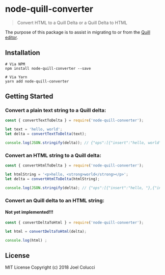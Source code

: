 # node-quill-converter
> Convert HTML to a Quill Delta or a Quill Delta to HTML

The purpose of this package is to assist in migrating to or from the [Quill editor](https://quilljs.com/).

## Installation
```
# Via NPM
npm install node-quill-converter --save

# Via Yarn
yarn add node-quill-converter
```

## Getting Started
### Convert a plain text string to a Quill delta:
```js
const { convertTextToDelta } = require('node-quill-converter');

let text = 'hello, world';
let delta = convertTextToDelta(text);

console.log(JSON.stringify(delta)); // {"ops":[{"insert":"hello, world\n"}]}
```

### Convert an HTML string to a Quill delta:
```js
const { convertHtmlToDelta } = require('node-quill-converter');

let htmlString = '<p>hello, <strong>world</strong></p>';
let delta = convertHtmlToDelta(htmlString);

console.log(JSON.stringify(delta); // {"ops":[{"insert":"hello, "},{"insert":"world","attributes":{"bold":true}}]}
```

### Convert an Quill delta to an HTML string:
#### Not yet implemented!!!
```js
const { convertDeltaToHtml } = require('node-quill-converter');

let html = convertDeltaToHtml(delta);

console.log(html) ;
```

## License
MIT License Copyright (c) 2018 Joel Colucci